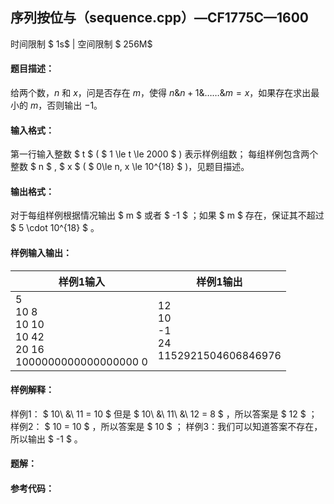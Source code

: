 
## 序列按位与（sequence.cpp）—CF1775C—1600
时间限制 $ 1s$   |   空间限制 $ 256M$

#### 题目描述：

给两个数，$n$ 和 $x$，问是否存在 $m$，使得 $n \&n+1 \&…… \&m = x$，如果存在求出最小的 $m$，否则输出 $-1$。

#### 输入格式：

第一行输入整数 $ t $ ( $ 1 \le t \le 2000 $ ) 表示样例组数；
每组样例包含两个整数 $ n $ , $ x $ ( $ 0\le n, x \le 10^{18} $ )，见题目描述。

#### 输出格式：

对于每组样例根据情况输出 $ m $ 或者 $ -1 $ ；如果 $ m $ 存在，保证其不超过 $ 5 \cdot 10^{18} $ 。

#### 样例输入输出：

| 样例1输入                                                    | 样例1输出                                       |
| ------------------------------------------------------------ | ----------------------------------------------- |
| 5<br/>10 8<br/>10 10<br/>10 42<br/>20 16<br/>1000000000000000000 0 | 12<br/>10<br/>-1<br/>24<br/>1152921504606846976 |

#### 样例解释：

样例1： $ 10\ \&\ 11 = 10 $ 但是 $ 10\ \&\ 11\ \&\ 12 = 8 $ ，所以答案是 $ 12 $ ；
样例2： $ 10 = 10 $ ，所以答案是 $ 10 $ ；
样例3：我们可以知道答案不存在，所以输出 $ -1 $ 。

<div STYLE="page-break-after: always;"/>

#### 题解：



#### 参考代码：

```c++

```
